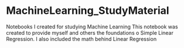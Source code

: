 # MachineLearning_StudyMaterial
Notebooks I created for studying Machine Learning
This notebook was created to provide myself and others the foundations o Simple Linear Regression. I also included the math behind Linear Regression
